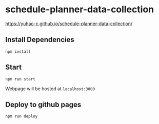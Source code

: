# schedule-planner-data-collection

https://yuhao-c.github.io/schedule-planner-data-collection/

## Install Dependencies

`npm install`

## Start

`npm run start`

Webpage will be hosted at `localhost:3000`

## Deploy to github pages

`npm run deploy`
